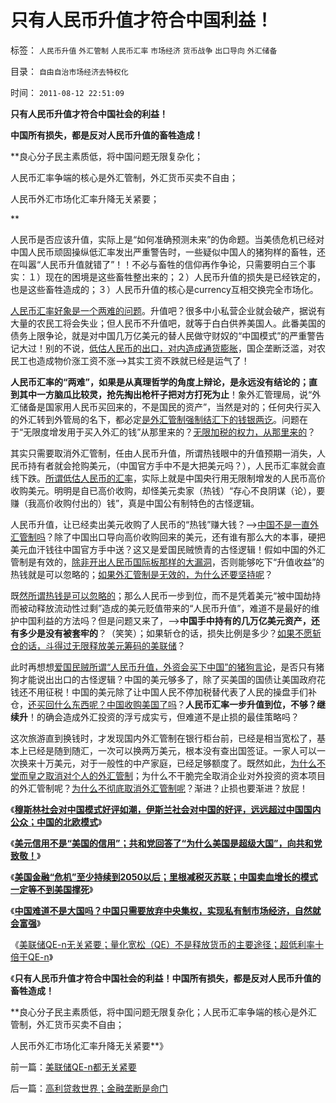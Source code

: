 # 只有人民币升值才符合中国利益！

标签： `人民币升值` `外汇管制` `人民币汇率` `市场经济` `货币战争` `出口导向` `外汇储备` 

目录： `自由自治市场经济去特权化`

时间： `2011-08-12 22:51:09`

**只有人民币升值才符合中国社会的利益！**

**中国所有损失，都是反对人民币升值的畜牲造成！**

**良心分子民主素质低，将中国问题无限复杂化；

人民币汇率争端的核心是外汇管制，外汇货币买卖不自由；

人民币外汇市场化汇率升降无关紧要；

**

人民币是否应该升值，实际上是“如何准确预测未来”的伪命题。当美债危机已经对中国人民币顽固操纵低汇率发出严重警告时，一些疑似中国人的猪狗样的畜牲，还在叫嚣“人民币升值就错了”！！不必与畜牲的信仰再作争论，只需要明白三个事实：１）现在的困境是这些畜牲整出来的；２）人民币升值的损失是已经铁定的，也是这些畜牲造成的；３）人民币升值的核心是currency互相交换完全市场化。

[人民币汇率好象是一个两难的问题](../../../2010/10/1/拨乱反正就会有“失去的几十年”——＞比亡国强！.md)。升值吧？很多中小私营企业就会破产，据说有大量的农民工将会失业；但人民币不升值吧，就等于白白供养美国人。此番美国的债务上限争论，就是对中国几万亿美元的替人民做守财奴的“中国模式”的严重警告记大过！别的不说，[低估人民币的出口，对内造成通货膨胀](../../../2007/11/26/中国以超出历史所有战争损失的代价背走了世界通胀.md)，国企垄断泛滥，对农民工也造成物价涨工资不涨——>其实工资不跌就已经是运气了！

**人民币汇率的“两难”，如果是从真理哲学的角度上辩论，是永远没有结论的；直到其中一方脑瓜比较灵，抢先掏出枪杆子把对方打死为止**！象外汇管理局，说“外汇储备是国家用人民币买回来的，不是国民的资产”，当然是对的；任何央行买入的外汇转到外管局的名下，都必定[是外汇管制强制结汇下的钱银两讫](../../../2011/5/25/人民币国际板是“藏富于外，藏汇于外”.md)。问题在于“无限度增发用于买入外汇的钱”从那里来的？[无限加税的权力，从那里来的](../../../2010/10/15/人民币低估是对中国国民的沉重税负.md)？

其实只需要取消外汇管制，任由人民币升值，所谓热钱眼中的升值预期一消失，人民币持有者就会抢购美元，（中国官方手中不是大把美元吗？），人民币汇率就会直线下跌。[所谓低估人民币的汇率](../../../2007/11/27/人民币如何升值？中国向世界廉价献血不可继续！.md)，实际上就是中国央行用无限制增发的人民币高价收购美元。明明是自已高价收购，却怪美元卖家（热钱）“存心不良阴谋（论），要赚（我高价收购付出的）钱”，真是中国公有制特色的古怪逻辑。

人民币升值，让已经卖出美元收购了人民币的“热钱”赚大钱？——>[中国不是一直外汇管制吗](../../../2010/6/9/评卢麒元《制高点》.md)？除了中国出口导向高价收购回来的美元，还有谁有那么大的本事，硬把美元血汗钱往中国官方手中送？这又是爱国民贼愤青的古怪逻辑！假如中国的外汇管制是有效的，[除非开出人民币国际板那样的大漏洞](../../../2011/6/15/国际板推动RMB国际化的骗局.md)，否则能够吃下“升值收益”的热钱就是可以忽略的；[如果外汇管制是无效的，为什么还要坚持呢](../../../2009/6/11/疑险从无！恐惧可以杀人.md)？

既[然所谓热钱是可以忽略的](../../../2010/4/25/人民币不升值必死！人民币缓慢升值找死！.md)；那么人民币一步到位，而不是凭着美元“被中国劫持而被动释放流动性过剩”造成的美元贬值带来的“人民币升值”，难道不是最好的维护中国利益的方法吗？但是问题又来了，——>**中国手中持有的几万亿美元资产，还有多少是没有被套牢的**？（笑笑）；如果斩仓的话，损失比例是多少？[如果不愿斩仓的话，斗得过无限释放美元筹码的美联储](../../../2008/2/28/金融规律注定中国“抄次贷底”将全军覆没.md)？

此时再想想[爱国民贼所谓“人民币升值，外资会买下中国”的猪狗言论](../../../2009/2/15/美国资本根本不可能低价收购中国.md)，是否只有猪狗才能说出出口的古怪逻辑？中国的美元够多了，除了买美国的国债让美国政府花钱还不用征税！中国的美元除了让中国人民不停加税替代表了人民的操盘手们补仓，[还买回什么东西呢？中国收购美国了吗](../../../2009/2/14/外汇不是钱，是物资！“分国企，分外汇”难言吉凶.md)？**人民币汇率一步升值到位，不够？继续升**！的确会造成外汇投资的浮亏成实亏，但难道不是止损的最佳策略吗？

这次旅游直到换钱时，才发现国内外汇管制在银行柜台前，已经是相当宽松了，基本上已经是随到随汇，一次可以换两万美元，根本没有查出国签证。一家人可以一次换来十万美元，对于一般性的中产家庭，已经足够额度了。既然如此，[为什么不堂而皇之取消对个人的外汇管制](../../../2011/5/25/人民币国际板“圈了钱，带不走”.md)；为什么不干脆完全取消企业对外投资的资本项目的外汇管制呢？[为什么不彻底取消外汇管制呢](../../../2011/4/21/外汇管制中的人民币黄金价格.md)？渐进？止损也要渐进？放屁！

《[**穆斯林社会对中国模式好评如潮，伊斯兰社会对中国的好评，远远超过中国国内公众；中国的北欧模式**](../../../2011/8/11/穆斯林社会对中国模式好评如潮.md)》

《[**美元信用不是“美国的信用”；共和党回答了“为什么美国是超级大国”，向共和党致敬！**](../../../2011/8/11/美元信用非美国信用；向共和党致敬！.md)》

《[**美国金融“危机”至少持续到2050以后；里根减税灭苏联；中国卖血增长的模式一定等不到美国撑死**](../../../2011/8/12/里根减税灭苏联.md)》

《[**中国难道不是大国吗？中国只需要放弃中央集权，实现私有制市场经济，自然就会富强**](../../../2011/8/12/中国不是大国吗？.md)》

《[美联储QE-n无关紧要；量化宽松（QE）不是释放货币的主要途径；超低利率十倍于QE-n](../../../2011/8/12/美联储QE-n都无关紧要.md)》

《**只有人民币升值才符合中国社会的利益！中国所有损失，都是反对人民币升值的畜牲造成！**

**良心分子民主素质低，将中国问题无限复杂化；人民币汇率争端的核心是外汇管制，外汇货币买卖不自由；

人民币外汇市场化汇率升降无关紧要**》



前一篇：[美联储QE-n都无关紧要](../../../2011/8/12/美联储QE-n都无关紧要.md)

后一篇：[高利贷救世界；金融垄断是命门](../../../2011/8/13/高利贷救世界；金融垄断是命门.md)